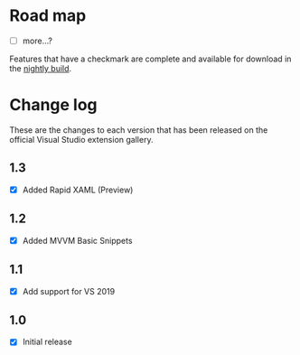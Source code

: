 # Road map

- [ ] more...?

Features that have a checkmark are complete and available for download in the [nightly build](http://vsixgallery.com/extension/UwpEssentials.4a541df8-8d9e-41fc-8e30-06f67c81588c/).

# Change log

These are the changes to each version that has been released
on the official Visual Studio extension gallery.

## 1.3

- [x] Added Rapid XAML (Preview)

## 1.2

- [x] Added MVVM Basic Snippets

## 1.1

- [x] Add support for VS 2019

## 1.0

- [x] Initial release
